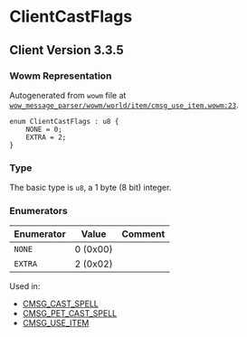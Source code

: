 # ClientCastFlags

## Client Version 3.3.5

### Wowm Representation

Autogenerated from `wowm` file at [`wow_message_parser/wowm/world/item/cmsg_use_item.wowm:23`](https://github.com/gtker/wow_messages/tree/main/wow_message_parser/wowm/world/item/cmsg_use_item.wowm#L23).

```rust,ignore
enum ClientCastFlags : u8 {
    NONE = 0;
    EXTRA = 2;
}
```
### Type
The basic type is `u8`, a 1 byte (8 bit) integer.
### Enumerators
| Enumerator | Value  | Comment |
| --------- | -------- | ------- |
| `NONE` | 0 (0x00) |  |
| `EXTRA` | 2 (0x02) |  |

Used in:
* [CMSG_CAST_SPELL](cmsg_cast_spell.md)
* [CMSG_PET_CAST_SPELL](cmsg_pet_cast_spell.md)
* [CMSG_USE_ITEM](cmsg_use_item.md)

